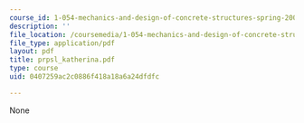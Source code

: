 ```yaml
---
course_id: 1-054-mechanics-and-design-of-concrete-structures-spring-2004
description: ''
file_location: /coursemedia/1-054-mechanics-and-design-of-concrete-structures-spring-2004/0407259ac2c0886f418a18a6a24dfdfc_prpsl_katherina.pdf
file_type: application/pdf
layout: pdf
title: prpsl_katherina.pdf
type: course
uid: 0407259ac2c0886f418a18a6a24dfdfc

---
```

None